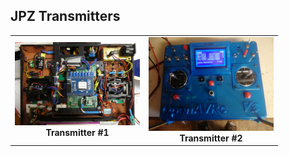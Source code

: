## JPZ Transmitters

<table cellspacing=0>
  <tr>
    <td align=center width=200><a href="https://github.com/Ingwie/OpenAVRc_Hw/tree/V3/User's%20OpenAVRc%20Transmitters/JPZ/T1/T1.md"><img src="https://github.com/Ingwie/OpenAVRc_Hw/blob/V3/User's%20OpenAVRc%20Transmitters/JPZ/T1/JPZ_1.jpg" border="0" name="submit" title="Transmitter #1" alt="Transmitter #1"/></a><br><b>Transmitter #1</b></td>
	<td align=center width=200><a href="https://github.com/Ingwie/OpenAVRc_Hw/tree/V3/User's%20OpenAVRc%20Transmitters/JPZ/T2/T2.md"><img src="https://github.com/Ingwie/OpenAVRc_Hw/blob/V3/User's%20OpenAVRc%20Transmitters/JPZ/T2/JPZ_1.jpg" border="0" name="submit" title="Transmitter #2" alt="Transmitter #2"/></a><br><b>Transmitter #2</b></td>
  </tr>
</table>